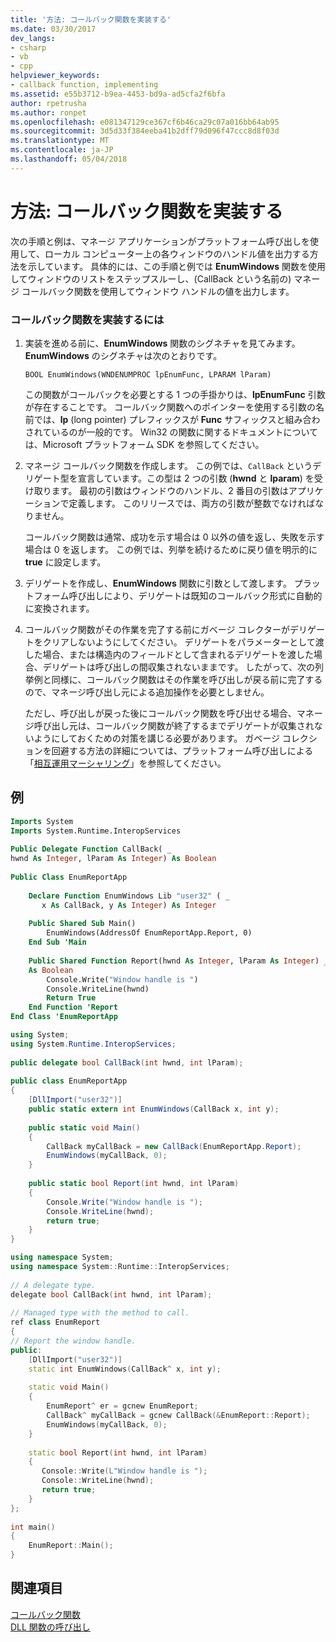 ```yaml
---
title: '方法: コールバック関数を実装する'
ms.date: 03/30/2017
dev_langs:
- csharp
- vb
- cpp
helpviewer_keywords:
- callback function, implementing
ms.assetid: e55b3712-b9ea-4453-bd9a-ad5cfa2f6bfa
author: rpetrusha
ms.author: ronpet
ms.openlocfilehash: e081347129ce367cf6b46ca29c07a016bb64ab95
ms.sourcegitcommit: 3d5d33f384eeba41b2dff79d096f47ccc8d8f03d
ms.translationtype: MT
ms.contentlocale: ja-JP
ms.lasthandoff: 05/04/2018
---
```

# <a name="how-to-implement-callback-functions"></a>方法: コールバック関数を実装する
次の手順と例は、マネージ アプリケーションがプラットフォーム呼び出しを使用して、ローカル コンピューター上の各ウィンドウのハンドル値を出力する方法を示しています。 具体的には、この手順と例では **EnumWindows** 関数を使用してウィンドウのリストをステップスルーし、(CallBack という名前の) マネージ コールバック関数を使用してウィンドウ ハンドルの値を出力します。  
  
### <a name="to-implement-a-callback-function"></a>コールバック関数を実装するには  
  
1.  実装を進める前に、**EnumWindows** 関数のシグネチャを見てみます。 **EnumWindows** のシグネチャは次のとおりです。  
  
    ```  
    BOOL EnumWindows(WNDENUMPROC lpEnumFunc, LPARAM lParam)  
    ```  
  
     この関数がコールバックを必要とする 1 つの手掛かりは、**lpEnumFunc** 引数が存在することです。 コールバック関数へのポインターを使用する引数の名前では、**lp** (long pointer) プレフィックスが **Func** サフィックスと組み合わされているのが一般的です。 Win32 の関数に関するドキュメントについては、Microsoft プラットフォーム SDK を参照してください。  
  
2.  マネージ コールバック関数を作成します。 この例では、`CallBack` というデリゲート型を宣言しています。この型は 2 つの引数 (**hwnd** と **lparam**) を受け取ります。 最初の引数はウィンドウのハンドル、2 番目の引数はアプリケーションで定義します。 このリリースでは、両方の引数が整数でなければなりません。  
  
     コールバック関数は通常、成功を示す場合は 0 以外の値を返し、失敗を示す場合は 0 を返します。 この例では、列挙を続けるために戻り値を明示的に **true** に設定します。  
  
3.  デリゲートを作成し、**EnumWindows** 関数に引数として渡します。 プラットフォーム呼び出しにより、デリゲートは既知のコールバック形式に自動的に変換されます。  
  
4.  コールバック関数がその作業を完了する前にガベージ コレクターがデリゲートをクリアしないようにしてください。 デリゲートをパラメーターとして渡した場合、または構造内のフィールドとして含まれるデリゲートを渡した場合、デリゲートは呼び出しの間収集されないままです。 したがって、次の列挙例と同様に、コールバック関数はその作業を呼び出しが戻る前に完了するので、マネージ呼び出し元による追加操作を必要としません。  
  
     ただし、呼び出しが戻った後にコールバック関数を呼び出せる場合、マネージ呼び出し元は、コールバック関数が終了するまでデリゲートが収集されないようにしておくための対策を講じる必要があります。 ガベージ コレクションを回避する方法の詳細については、プラットフォーム呼び出しによる「[相互運用マーシャリング](../../../docs/framework/interop/interop-marshaling.md)」を参照してください。  
  
## <a name="example"></a>例  
  
```vb  
Imports System  
Imports System.Runtime.InteropServices  
  
Public Delegate Function CallBack( _  
hwnd As Integer, lParam As Integer) As Boolean  
  
Public Class EnumReportApp  
  
    Declare Function EnumWindows Lib "user32" ( _  
       x As CallBack, y As Integer) As Integer  
  
    Public Shared Sub Main()  
        EnumWindows(AddressOf EnumReportApp.Report, 0)  
    End Sub 'Main  
  
    Public Shared Function Report(hwnd As Integer, lParam As Integer) _  
    As Boolean  
        Console.Write("Window handle is ")  
        Console.WriteLine(hwnd)  
        Return True  
    End Function 'Report  
End Class 'EnumReportApp  
```  
  
```csharp  
using System;  
using System.Runtime.InteropServices;  
  
public delegate bool CallBack(int hwnd, int lParam);  
  
public class EnumReportApp  
{  
    [DllImport("user32")]  
    public static extern int EnumWindows(CallBack x, int y);   
  
    public static void Main()   
    {  
        CallBack myCallBack = new CallBack(EnumReportApp.Report);  
        EnumWindows(myCallBack, 0);  
    }  
  
    public static bool Report(int hwnd, int lParam)  
    {   
        Console.Write("Window handle is ");  
        Console.WriteLine(hwnd);  
        return true;  
    }  
}  
```  
  
```cpp  
using namespace System;  
using namespace System::Runtime::InteropServices;  
  
// A delegate type.  
delegate bool CallBack(int hwnd, int lParam);  
  
// Managed type with the method to call.  
ref class EnumReport  
{  
// Report the window handle.  
public:  
    [DllImport("user32")]  
    static int EnumWindows(CallBack^ x, int y);  
  
    static void Main()  
    {  
        EnumReport^ er = gcnew EnumReport;  
        CallBack^ myCallBack = gcnew CallBack(&EnumReport::Report);  
        EnumWindows(myCallBack, 0);  
    }  
  
    static bool Report(int hwnd, int lParam)  
    {  
       Console::Write(L"Window handle is ");  
       Console::WriteLine(hwnd);  
       return true;  
    }  
};  
  
int main()  
{  
    EnumReport::Main();  
}  
```  
  
## <a name="see-also"></a>関連項目  
 [コールバック関数](../../../docs/framework/interop/callback-functions.md)  
 [DLL 関数の呼び出し](../../../docs/framework/interop/calling-a-dll-function.md)
